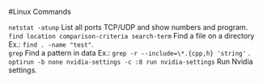 #Linux Commands

`netstat -atunp` List all ports TCP/UDP and show numbers and program.  
`find location comparison-criteria search-term` Find a file on a directory Ex.: `find . -name "test"`.  
`grep` Find a pattern in data Ex.: `grep -r --include=\*.{cpp,h} 'string'` .  
`optirun -b none nvidia-settings -c :8 run nvidia-settings` Run Nvidia settings.  
